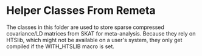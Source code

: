 # Helper Classes From Remeta
The classes in this folder are used to store sparse compressed covariance/LD
matrices from SKAT for meta-analysis. Because they rely on HTSlib, which might
not be available on a user's system, they only get compiled if the WITH_HTSLIB
macro is set.